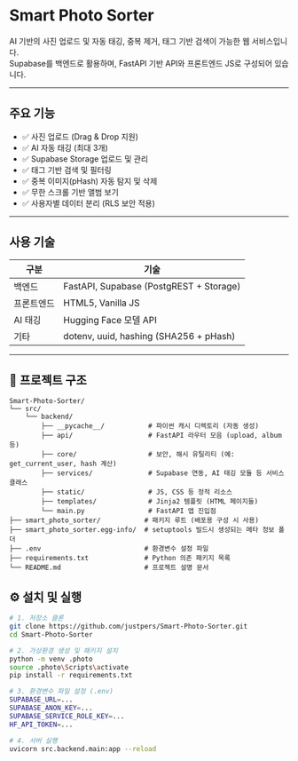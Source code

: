 # Smart Photo Sorter

AI 기반의 사진 업로드 및 자동 태깅, 중복 제거, 태그 기반 검색이 가능한 웹 서비스입니다.  
Supabase를 백엔드로 활용하며, FastAPI 기반 API와 프론트엔드 JS로 구성되어 있습니다.

---

## 주요 기능

- ✅ 사진 업로드 (Drag & Drop 지원)
- ✅ AI 자동 태깅 (최대 3개)
- ✅ Supabase Storage 업로드 및 관리
- ✅ 태그 기반 검색 및 필터링
- ✅ 중복 이미지(pHash) 자동 탐지 및 삭제
- ✅ 무한 스크롤 기반 앨범 보기
- ✅ 사용자별 데이터 분리 (RLS 보안 적용)

---

## 사용 기술

| 구분 | 기술 |
|------|------|
| 백엔드 | FastAPI, Supabase (PostgREST + Storage) |
| 프론트엔드 | HTML5, Vanilla JS |
| AI 태깅 | Hugging Face 모델 API |
| 기타 | dotenv, uuid, hashing (SHA256 + pHash) |

---

## 📁 프로젝트 구조
```plaintext
Smart-Photo-Sorter/
└── src/
    └── backend/
        ├── __pycache__/           # 파이썬 캐시 디렉토리 (자동 생성)
        ├── api/                   # FastAPI 라우터 모음 (upload, album 등)
        ├── core/                  # 보안, 해시 유틸리티 (예: get_current_user, hash 계산)
        ├── services/              # Supabase 연동, AI 태깅 모듈 등 서비스 클래스
        ├── static/                # JS, CSS 등 정적 리소스
        ├── templates/             # Jinja2 템플릿 (HTML 페이지들)
        └── main.py                # FastAPI 앱 진입점
├── smart_photo_sorter/           # 패키지 루트 (배포용 구성 시 사용)
├── smart_photo_sorter.egg-info/  # setuptools 빌드시 생성되는 메타 정보 폴더
├── .env                          # 환경변수 설정 파일
├── requirements.txt              # Python 의존 패키지 목록
└── README.md                     # 프로젝트 설명 문서
```

## ⚙️ 설치 및 실행

```bash
# 1. 저장소 클론
git clone https://github.com/justpers/Smart-Photo-Sorter.git
cd Smart-Photo-Sorter

# 2. 가상환경 생성 및 패키지 설치
python -m venv .photo
source .photo\Scripts\activate
pip install -r requirements.txt

# 3. 환경변수 파일 설정 (.env)
SUPABASE_URL=...
SUPABASE_ANON_KEY=...
SUPABASE_SERVICE_ROLE_KEY=...
HF_API_TOKEN=...

# 4. 서버 실행
uvicorn src.backend.main:app --reload